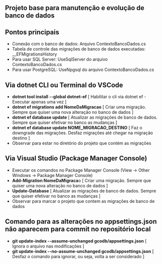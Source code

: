 ## Projeto base para manutenção e evolução de banco de dados

## Pontos principais
* Conexão com o banco de dados: Arquivo ContextoBancoDados.cs
* Tabela de controle das migrações de banco de dados executadas: __EFMigrationsHistory
* Para usar SQL Server: UseSqlServer do arquivo ContextoBancoDados.cs
* Para usar PostgreSQL: UseNpgsql do arquivo ContextoBancoDados.cs

## Via dotnet CLI ou Terminal do VSCode
* **dotnet tool install --global dotnet-ef** [ Habilitar o cli via dotnet ef - Executar apenas uma vez ]
* **dotnet ef migrations add NomeDaMigracao** [ Criar uma migração. Sempre que quiser uma nova alteração no banco de dados ]
* **dotnet ef database update** [ Atualizar as migrações de banco de dados. Sempre que quiser efetivar no banco as mudanças ]
* **dotnet ef database update NOME_MIGRACAO_DESTINO** [ Faz o downgrade das migrações. Desfaz migrações até chegar na migração destino ] 
* Observar para estar no diretório do projeto que contém as migrações

## Via Visual Studio (Package Manager Console)
* Executar os comandos no Package Manager Console (View -> Other Windows -> Package Manager Console)
* **Add-Migration NomeDaMigraca**o [ Criar uma migração. Sempre que quiser uma nova alteração no banco de dados ]
* **Update-Database** [ Atualizar as migrações de banco de dados. Sempre que quiser efetivar no banco as mudanças ]
* Observar para marcar o projeto que contem as migrações de banco de dados

## Comando para as alterações no appsettings.json não aparecem para commit no repositório local
* **git update-index --assume-unchanged gcodb/appsettings.json** [ Ignora o arquivo nas modificações ]
* **git update-index --no-assume-unchanged gcodb/appsettings.json** [ Desfaz o comando para ignorar, ou seja, volta a ser considerado ]
